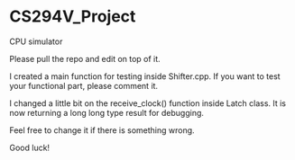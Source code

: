 # CS294V_Project
 CPU simulator

Please pull the repo and edit on top of it. 

I created a main function for testing inside Shifter.cpp. If you want to test your functional part, please comment it. 

I changed a little bit on the receive_clock() function inside Latch class. It is now returning a long long type result for debugging.

Feel free to change it if there is something wrong. 

Good luck!

